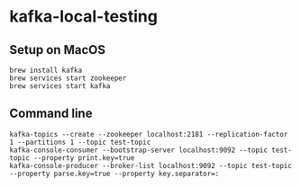 # kafka-local-testing

## Setup on MacOS
```
brew install kafka
brew services start zookeeper
brew services start kafka
```

## Command line
```
kafka-topics --create --zookeeper localhost:2181 --replication-factor 1 --partitions 1 --topic test-topic
kafka-console-consumer --bootstrap-server localhost:9092 --topic test-topic --property print.key=true
kafka-console-producer --broker-list localhost:9092 --topic test-topic --property parse.key=true --property key.separator=:
```
